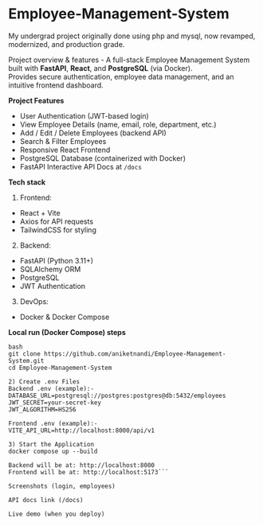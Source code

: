 # Employee-Management-System
My undergrad project originally done using php and mysql, now revamped, modernized, and production grade.

Project overview & features - A full-stack Employee Management System built with **FastAPI**, **React**, and **PostgreSQL** (via Docker).  
Provides secure authentication, employee data management, and an intuitive frontend dashboard.

**Project Features**
- User Authentication (JWT-based login)
- View Employee Details (name, email, role, department, etc.)
- Add / Edit / Delete Employees (backend API)
- Search & Filter Employees
- Responsive React Frontend
- PostgreSQL Database (containerized with Docker)
- FastAPI Interactive API Docs at `/docs`

**Tech stack**
1) Frontend:
- React + Vite
- Axios for API requests
- TailwindCSS for styling

2) Backend:
- FastAPI (Python 3.11+)
- SQLAlchemy ORM
- PostgreSQL
- JWT Authentication

3) DevOps:
- Docker & Docker Compose

**Local run (Docker Compose) steps**
```1️) Clone the Repository
bash
git clone https://github.com/aniketnandi/Employee-Management-System.git
cd Employee-Management-System

2) Create .env Files
Backend .env (example):-
DATABASE_URL=postgresql://postgres:postgres@db:5432/employees
JWT_SECRET=your-secret-key
JWT_ALGORITHM=HS256

Frontend .env (example):-
VITE_API_URL=http://localhost:8000/api/v1

3) Start the Application
docker compose up --build

Backend will be at: http://localhost:8000
Frontend will be at: http://localhost:5173```

Screenshots (login, employees)

API docs link (/docs)

Live demo (when you deploy)
